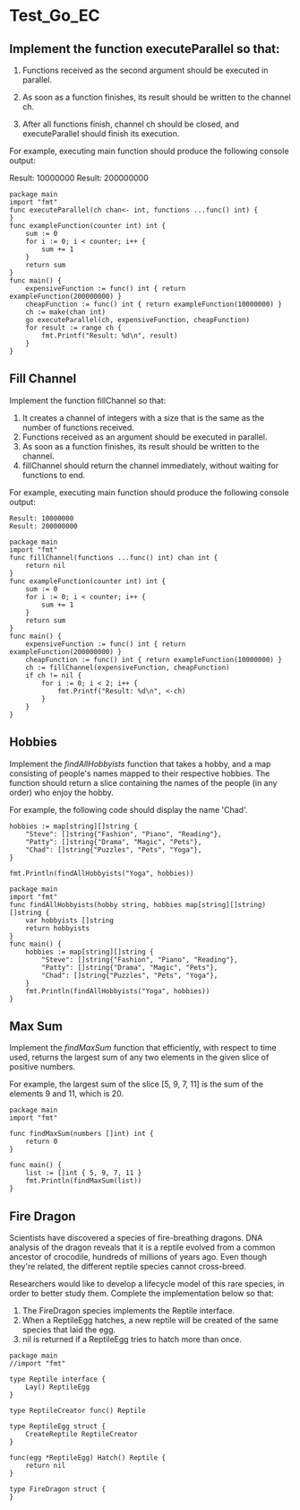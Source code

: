 # Test_Go_EC

## Implement the function executeParallel so that:

  1. Functions received as the second argument should be executed in parallel.
  
  2. As soon as a function finishes, its result should be written to the channel ch.
  
  3. After all functions finish, channel ch should be closed, and executeParallel should finish its execution.
  
 For example, executing main function should produce the following console output:

Result: 10000000
Result: 200000000

```golang
package main
import "fmt"
func executeParallel(ch chan<- int, functions ...func() int) {
}
func exampleFunction(counter int) int {
    sum := 0
    for i := 0; i < counter; i++ {
        sum += 1
    }
    return sum
}
func main() {
    expensiveFunction := func() int { return exampleFunction(200000000) }  
    cheapFunction := func() int { return exampleFunction(10000000) }
    ch := make(chan int)
    go executeParallel(ch, expensiveFunction, cheapFunction)
    for result := range ch {
        fmt.Printf("Result: %d\n", result)
    }
}
```


## Fill Channel

Implement the function fillChannel so that:
1.  It creates a channel of integers with a size that is the same as the number of functions received.
2.  Functions received as an argument should be executed in parallel.
3.  As soon as a function finishes, its result should be written to the channel.
4.  fillChannel should return the channel immediately, without waiting for functions to end.

For example, executing main function should produce the following console output:

```golang
Result: 10000000
Result: 200000000
```

```golang
package main
import "fmt"
func fillChannel(functions ...func() int) chan int {
    return nil
}
func exampleFunction(counter int) int {
    sum := 0
    for i := 0; i < counter; i++ {
        sum += 1
    }
    return sum
}
func main() {
    expensiveFunction := func() int { return exampleFunction(200000000) }  
    cheapFunction := func() int { return exampleFunction(10000000) }
    ch := fillChannel(expensiveFunction, cheapFunction)
    if ch != nil {
        for i := 0; i < 2; i++ {
            fmt.Printf("Result: %d\n", <-ch)
        }
    }
}
```


## Hobbies

Implement the _findAllHobbyists_ function that takes a hobby, and a map consisting of people's names mapped to their respective hobbies. The function should return a slice containing the names of the people (in any order) who enjoy the hobby.

For example, the following code should display the name 'Chad'.

```golang
hobbies := map[string][]string {
    "Steve": []string{"Fashion", "Piano", "Reading"},
    "Patty": []string{"Drama", "Magic", "Pets"},
    "Chad": []string{"Puzzles", "Pets", "Yoga"},
}
    
fmt.Println(findAllHobbyists("Yoga", hobbies))
```

```golang
package main
import "fmt"
func findAllHobbyists(hobby string, hobbies map[string][]string) []string {
    var hobbyists []string
    return hobbyists
}
func main() {
    hobbies := map[string][]string {
        "Steve": []string{"Fashion", "Piano", "Reading"},
        "Patty": []string{"Drama", "Magic", "Pets"},
        "Chad": []string{"Puzzles", "Pets", "Yoga"},
    }
    fmt.Println(findAllHobbyists("Yoga", hobbies))
}
```


## Max Sum

Implement the _findMaxSum_ function that efficiently, with respect to time used, returns the largest sum of any two elements in the given slice of positive numbers.

For example, the largest sum of the slice [5, 9, 7, 11] is the sum of the elements 9 and 11, which is 20.


```golang
package main
import "fmt"

func findMaxSum(numbers []int) int {
    return 0
}
    
func main() {
    list := []int { 5, 9, 7, 11 }
    fmt.Println(findMaxSum(list))
}
```


## Fire Dragon

Scientists have discovered a species of fire-breathing dragons. DNA analysis of the dragon reveals that it is a reptile evolved from a common ancestor of crocodile, hundreds of millions of years ago. Even though they're related, the different reptile species cannot cross-breed.

Researchers would like to develop a lifecycle model of this rare species, in order to better study them. Complete the implementation below so that:
1.  The FireDragon species implements the Reptile interface.
2.	When a ReptileEgg hatches, a new reptile will be created of the same species that laid the egg.
3.	nil is returned if a ReptileEgg tries to hatch more than once.

```golang
package main
//import "fmt"

type Reptile interface {
    Lay() ReptileEgg
}

type ReptileCreator func() Reptile

type ReptileEgg struct {
    CreateReptile ReptileCreator        
}

func(egg *ReptileEgg) Hatch() Reptile {
    return nil
}

type FireDragon struct {
}
```

